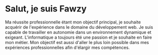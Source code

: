 <h1>Salut, je suis Fawzy</h1>

<p>
Ma réussite professionnelle étant mon objectif principal, je souhaite acquérir de l'expérience dans le domaine du développement web. Je suis capable de travailler en autonomie dans un environnement dynamique et exigeant. L'informatique a toujours été une passion et je souhaite en faire mon métier. Mon objectif est aussi d'aller le plus loin possible dans mes expériences professionnelles afin d'élargir mes compétences.
</p>
